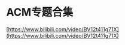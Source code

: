 # ACM专题合集














[https://www.bilibili.com/video/BV12t411g71X](https://www.bilibili.com/video/BV12t411g71X)



















